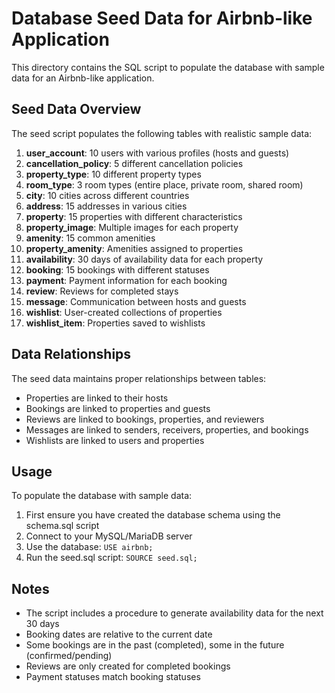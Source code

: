 # Database Seed Data for Airbnb-like Application

This directory contains the SQL script to populate the database with sample data for an Airbnb-like application.

## Seed Data Overview

The seed script populates the following tables with realistic sample data:

1. **user_account**: 10 users with various profiles (hosts and guests)
2. **cancellation_policy**: 5 different cancellation policies
3. **property_type**: 10 different property types
4. **room_type**: 3 room types (entire place, private room, shared room)
5. **city**: 10 cities across different countries
6. **address**: 15 addresses in various cities
7. **property**: 15 properties with different characteristics
8. **property_image**: Multiple images for each property
9. **amenity**: 15 common amenities
10. **property_amenity**: Amenities assigned to properties
11. **availability**: 30 days of availability data for each property
12. **booking**: 15 bookings with different statuses
13. **payment**: Payment information for each booking
14. **review**: Reviews for completed stays
15. **message**: Communication between hosts and guests
16. **wishlist**: User-created collections of properties
17. **wishlist_item**: Properties saved to wishlists

## Data Relationships

The seed data maintains proper relationships between tables:

- Properties are linked to their hosts
- Bookings are linked to properties and guests
- Reviews are linked to bookings, properties, and reviewers
- Messages are linked to senders, receivers, properties, and bookings
- Wishlists are linked to users and properties

## Usage

To populate the database with sample data:

1. First ensure you have created the database schema using the schema.sql script
2. Connect to your MySQL/MariaDB server
3. Use the database: `USE airbnb;`
4. Run the seed.sql script: `SOURCE seed.sql;`

## Notes

- The script includes a procedure to generate availability data for the next 30 days
- Booking dates are relative to the current date
- Some bookings are in the past (completed), some in the future (confirmed/pending)
- Reviews are only created for completed bookings
- Payment statuses match booking statuses